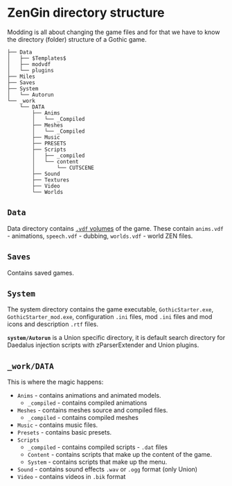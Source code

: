 # ZenGin directory structure

Modding is all about changing the game files and for that we have to know the directory (folder) structure of a Gothic game.

```
├── Data
│   ├── $Templates$
│   ├── modvdf
│   └── plugins
├── Miles
├── Saves
├── System
│   └── Autorun
└── _work
    └── DATA
        ├── Anims
        │   └── _Compiled
        ├── Meshes
        │   └── _Compiled
        ├── Music
        ├── PRESETS
        ├── Scripts
        │   ├── _compiled
        │   └── content
        │       └── CUTSCENE
        ├── Sound
        ├── Textures
        ├── Video
        └── Worlds
```

## `Data`

Data directory contains [`.vdf` volumes](vdfs/index.md) of the game. These contain `anims.vdf` - animations, `speech.vdf` - dubbing, `worlds.vdf` - world ZEN files.

## `Saves`

Contains saved games.

## `System`

The system directory contains the game executable, `GothicStarter.exe`, `GothicStarter_mod.exe`, configuration `.ini` files, mod `.ini` files and mod icons and description `.rtf` files.

**`system/Autorun`** is a Union specific directory, it is default search directory for Daedalus injection scripts with zParserExtender and Union plugins.

## `_work/DATA`

This is where the magic happens:

- `Anims` - contains animations and animated models.
	- `_compiled` - contains compiled animations
- `Meshes` - contains meshes source and compiled files.
	- `_compiled` - contains compiled meshes
- `Music` - contains music files.
- `Presets` - contains basic presets.
- `Scripts`
	- `_compiled` - contains compiled scripts - `.dat` files
  	- `Content` - contains scripts that make up the content of the game.
  	- `System` - contains scripts that make up the menu.
- `Sound` - contains sound effects `.wav` or `.ogg` format (only Union)
- `Video` - contains videos in `.bik` format

